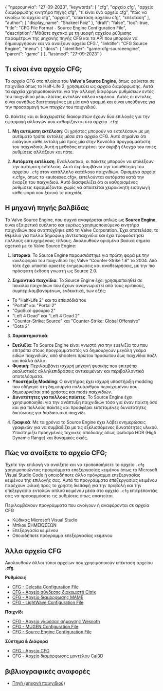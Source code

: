 {
"ημερομηνία": "27-09-2023",
  "keywords": [
"cfg",
"αρχείο cfg",
"αρχείο διαμόρφωσης κινητήρα πηγής cfg",
"τι είναι ένα αρχείο cfg",
"πώς να ανοίξω το αρχείο cfg",
"αρχείο",
"επέκταση αρχείου cfg",
"επέκταση"
],
  "author": {
"display_name": "Shakeel Faiz"
},
"draft": "false",
"toc": true,
"title": "CFG File Format - Source Engine Configuration File",
  "description":"Μάθετε σχετικά με τη μορφή αρχείου ρύθμισης παραμέτρων της μηχανής πηγής CFG και τα API που μπορούν να δημιουργήσουν και να ανοίξουν αρχεία CFG.",
"linktitle": "CFG Source Engine",
  "menu": {
    "docs": {
      "identifier": "game-cfg-sourceengine",
      "parent": "game"
}
},
"lastmod": "27-09-2023"
}

## Τι είναι ένα αρχείο CFG;

Το αρχείο CFG στο πλαίσιο του **Valve's Source Engine**, όπως φαίνεται σε παιχνίδια όπως το Half-Life 2, χρησιμεύει ως αρχείο διαμόρφωσης. Αυτά τα αρχεία χρησιμοποιούνται για την αλλαγή διαφόρων ρυθμίσεων εντός του παιχνιδιού μέσω λίστας εντολών απλού κειμένου. Αυτές οι εντολές είναι συνήθως διατεταγμένες με μία ανά γραμμή και είναι υπεύθυνες για την προσαρμογή των πτυχών του παιχνιδιού.

Οι παίκτες και οι διαχειριστές διακομιστών έχουν δύο επιλογές για την εφαρμογή αλλαγών που καθορίζονται στο αρχείο `.cfg`:

1. **Μη αυτόματη εκτέλεση**: Οι χρήστες μπορούν να εκτελέσουν με μη αυτόματο τρόπο εντολές μέσα στο αρχείο CFG. Αυτό σημαίνει ότι εισάγουν κάθε εντολή μία προς μία στην Κονσόλα προγραμματιστή του παιχνιδιού. Αυτή η μέθοδος επιτρέπει τον ακριβή έλεγχο του ποιες ρυθμίσεις αλλάζουν και πότε.
    





2. **Αυτόματη εκτέλεση**: Εναλλακτικά, οι παίκτες μπορούν να επιλέξουν την αυτόματη εκτέλεση. Αυτό περιλαμβάνει την τοποθέτηση του αρχείου `.cfg` στον κατάλληλο κατάλογο παιχνιδιών. Ορισμένα αρχεία «.cfg», όπως το «autoexec.cfg», εκτελούνται αυτόματα κατά την έναρξη του παιχνιδιού. Αυτό διασφαλίζει ότι οι καθορισμένες ρυθμίσεις εφαρμόζονται χωρίς να απαιτείται χειροκίνητη εισαγωγή κάθε φορά που ξεκινά το παιχνίδι.

## Η μηχανή πηγής βαλβίδας

Το Valve Source Engine, που συχνά αναφέρεται απλώς ως **Source Engine**, είναι εξαιρετικά ευέλικτο και ευρέως χρησιμοποιούμενο κινητήρα παιχνιδιών που αναπτύχθηκε από τη Valve Corporation. Έχει αποτελέσει το θεμέλιο για πολλά δημοφιλή βιντεοπαιχνίδια και έχει τροφοδοτήσει πολλούς επιτυχημένους τίτλους. Ακολουθούν ορισμένα βασικά σημεία σχετικά με το Valve Source Engine:

1. **Ιστορικό**: Το Source Engine παρουσιάστηκε για πρώτη φορά με την κυκλοφορία του παιχνιδιού της Valve "Counter-Strike 1.6" το 2004. Από τότε έχει υποστεί αρκετές ενημερώσεις και αναθεωρήσεις, με την πιο πρόσφατη έκδοση γνωστή ως Source 2.0.
    





2. **Σημαντικά παιχνίδια**: Το Source Engine έχει χρησιμοποιηθεί σε ποικιλία παιχνιδιών που έχουν αναγνωριστεί από τους κριτικούς, συμπεριλαμβανομένων, ενδεικτικά, των εξής:
    





- Το "Half-Life 2" και τα επεισόδιά του
- "Portal" και "Portal 2"
- "Ομαδικό φρούριο 2"
- "Left 4 Dead" και "Left 4 Dead 2"
- "Counter-Strike: Source" και "Counter-Strike: Global Offensive"
- "Dota 2"
3. **Χαρακτηριστικά**:
    





- **Ευελιξία**: Το Source Engine είναι γνωστό για την ευελιξία του που επιτρέπει στους προγραμματιστές να δημιουργούν μεγάλη γκάμα ειδών παιχνιδιών, από shooters πρώτου προσώπου έως παιχνίδια παζλ και πολλά άλλα.
- **Φυσική**: Περιλαμβάνει ισχυρή μηχανή φυσικής που επιτρέπει ρεαλιστικές αλληλεπιδράσεις αντικειμένων και περιβαλλοντικά αποτελέσματα.
- **Υποστήριξη Modding**: Ο κινητήρας έχει ισχυρή υποστήριξη modding που οδήγησε στη δημιουργία πολυάριθμου περιεχομένου που δημιουργείται από χρήστες και mods παιχνιδιών.
- **Δυνατότητες για πολλούς παίκτες**: Το Source Engine έχει χρησιμοποιηθεί για την ανάπτυξη παιχνιδιών τόσο για έναν παίκτη όσο και για πολλούς παίκτες και προσφέρει εκτεταμένες δυνατότητες δικτύωσης για διαδικτυακό παιχνίδι.
    





4. **Γραφικά**: Με τα χρόνια το Source Engine έχει λάβει ενημερώσεις γραφικών για να συμβαδίζει με τις εξελισσόμενες δυνατότητες υλικού. Υποστηρίζει προηγμένες τεχνικές απόδοσης όπως φωτισμό HDR (High Dynamic Range) και δυναμικές σκιές.

## Πώς να ανοίξετε το αρχείο CFG;

Έχετε την επιλογή να ανοίξετε και να τροποποιήσετε το αρχείο `.cfg` χρησιμοποιώντας προγράμματα επεξεργασίας κειμένου όπως το Microsoft Visual Studio Code ή οποιοδήποτε άλλο πρόγραμμα επεξεργασίας κειμένου της επιλογής σας. Αυτά τα προγράμματα επεξεργασίας κειμένου παρέχουν φιλική προς το χρήστη διεπαφή για την προβολή και την επεξεργασία εντολών απλού κειμένου μέσα στο αρχείο `.cfg` επιτρέποντάς σας να προσαρμόσετε τις ρυθμίσεις όπως απαιτείται.

Περιλαμβάνουν προγράμματα που ανοίγουν ή αναφέρονται σε αρχεία CFG

- Κώδικας Microsoft Visual Studio
- Μπλοκ ΣΗΜΕΙΩΣΕΩΝ
- Επεξεργασία κειμένου
- Οποιοδήποτε πρόγραμμα επεξεργασίας κειμένου

## Άλλα αρχεία CFG

Ακολουθούν άλλοι τύποι αρχείων που χρησιμοποιούν επέκταση αρχείου **.cfg**.

**Ρυθμίσεις**
- [CFG - Celestia Configuration File](/el/settings/cfg-celestia/)
- [CFG - Αρχείο σύνδεσης διακομιστή Citrix](/el/settings/cfg-citrix/)
- [CFG - Αρχείο διαμόρφωσης MAME](/el/settings/cfg-mame/)
- [CFG - LightWave Configuration File](/el/settings/cfg-lightwave/)

**Παιχνίδι**
- [CFG - Αρχείο γλώσσας σήμανσης Wesnoth](/el/game/cfg-wesnoth/)
- [CFG - MUGEN Configuration File](/el/game/cfg-mugen/)
- [CFG - Source Engine Configuration File](/el/game/cfg-sourceengine/)

**Σύστημα & Διάφορα**
- [CFG - Αρχείο CFG](/el/system/cfg/)
- [CFG - Αρχείο διαμόρφωσης μοντέλου Cal3D](/el/misc/cfg-cal3d/)

## βιβλιογραφικές αναφορές
* [Πηγή (μηχανή παιχνιδιού)](https://en.wikipedia.org/wiki/Source_(game_engine))

